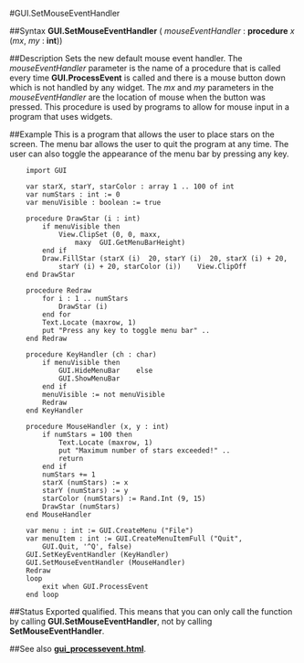 
#GUI.SetMouseEventHandler

##Syntax
**GUI.SetMouseEventHandler** (    _mouseEventHandler_ : **procedure** _x_ (_mx_, _my_ : **int**))



##Description
Sets the new default mouse event handler. The _mouseEventHandler_ parameter is the name of a procedure that is called every time **GUI.ProcessEvent** is called and there is a mouse button down which is not handled by any widget. The _mx_ and _my_ parameters in the _mouseEventHandler_ are the location of mouse when the button was pressed.
This procedure is used by programs to allow for mouse input in a program that uses widgets.



##Example
This is a program that allows the user to place stars on the screen. The menu bar allows the user to quit the program at any time. The user can also toggle the appearance of the menu bar by pressing any key.



        import GUI
        
        var starX, starY, starColor : array 1 .. 100 of int
        var numStars : int := 0
        var menuVisible : boolean := true
        
        procedure DrawStar (i : int)
            if menuVisible then
                View.ClipSet (0, 0, maxx, 
                    maxy  GUI.GetMenuBarHeight)
            end if
            Draw.FillStar (starX (i)  20, starY (i)  20, starX (i) + 20,
                starY (i) + 20, starColor (i))    View.ClipOff
        end DrawStar
        
        procedure Redraw
            for i : 1 .. numStars
                DrawStar (i)
            end for
            Text.Locate (maxrow, 1)
            put "Press any key to toggle menu bar" ..
        end Redraw
        
        procedure KeyHandler (ch : char)
            if menuVisible then
                GUI.HideMenuBar    else
                GUI.ShowMenuBar
            end if
            menuVisible := not menuVisible
            Redraw
        end KeyHandler
        
        procedure MouseHandler (x, y : int)
            if numStars = 100 then
                Text.Locate (maxrow, 1)
                put "Maximum number of stars exceeded!" ..
                return
            end if
            numStars += 1
            starX (numStars) := x
            starY (numStars) := y
            starColor (numStars) := Rand.Int (9, 15)
            DrawStar (numStars)
        end MouseHandler
        
        var menu : int := GUI.CreateMenu ("File")
        var menuItem : int := GUI.CreateMenuItemFull ("Quit", 
            GUI.Quit, '^Q', false)
        GUI.SetKeyEventHandler (KeyHandler)
        GUI.SetMouseEventHandler (MouseHandler)
        Redraw
        loop
            exit when GUI.ProcessEvent
        end loop
##Status
Exported qualified.
This means that you can only call the function by calling **GUI.SetMouseEventHandler**, not by calling **SetMouseEventHandler**.



##See also
**[gui_processevent.html](GUI.ProcessEvent)**.


